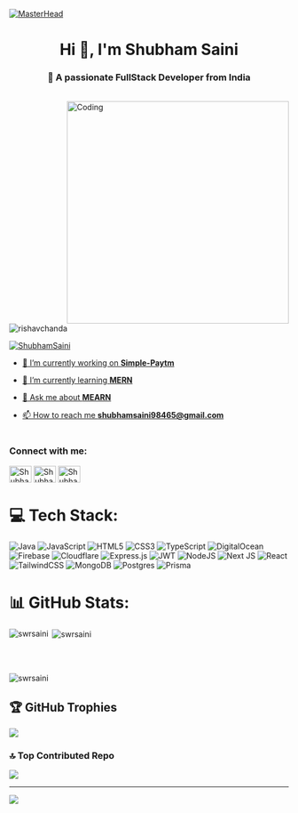 [![MasterHead](https://firebasestorage.googleapis.com/v0/b/flexi-coding.appspot.com/o/dempgi7-520f8d5f-63d4-4453-8822-dbc149ae27f8.gif?alt=media&token=91c0c7b2-93c3-4029-b011-1a8703c5730d)](https://rishavchanda.io)
<h1 align="center">Hi 👋, I'm Shubham Saini</h1>
<h3 align="center">🌱 A passionate FullStack Developer from India</h3> <br/>
<img align="right" alt="Coding" width="400" src="https://cdn.dribbble.com/users/1162077/screenshots/3848914/programmer.gif">

<p align="left"> <img src="https://komarev.com/ghpvc/?username=swrsaini&label=Profile%20views&color=0e75b6&style=flat" alt="rishavchanda" /> </p>

<p align="left"> <a href="https://twitter.com/swrsaini" target="blank"><img src="https://img.shields.io/twitter/follow/Shubhamsaini?logo=twitter&style=for-the-badge" alt="ShubhamSaini"  </p>

- 🔭 I’m currently working on **Simple-Paytm**

- 🌱 I’m currently learning **MERN**

- 💬 Ask me about **MEARN** 

- 📫 How to reach me **shubhamsaini98465@gmail.com** <br /> <br/>

<h3 align="left">Connect with me:</h3>
<p align="left">
<a href="https://twitter.com/swrsaini" target="blank"><img align="center" src="https://raw.githubusercontent.com/rahuldkjain/github-profile-readme-generator/master/src/images/icons/Social/twitter.svg" alt="Shubham Saini" height="30" width="40" /></a>
<a href="https://linkedin.com/in/swrsaini" target="blank"><img align="center" src="https://raw.githubusercontent.com/rahuldkjain/github-profile-readme-generator/master/src/images/icons/Social/linked-in-alt.svg" alt="Shubham Saini" height="30" width="40" /></a>
<a href="https://instagram.com/swrsaini" target="blank"><img align="center" src="https://raw.githubusercontent.com/rahuldkjain/github-profile-readme-generator/master/src/images/icons/Social/instagram.svg" alt="Shubham Saini" height="30" width="40" /></a>
<!-- <a href="https://www.youtube.com/c/swrsaini" target="blank"><img align="center" src="https://raw.githubusercontent.com/rahuldkjain/github-profile-readme-generator/master/src/images/icons/Social/youtube.svg" alt="SHubham Saini" height="30" width="40" /></a> -->
</p>

# 💻 Tech Stack:
![Java](https://img.shields.io/badge/java-%23ED8B00.svg?style=for-the-badge&logo=openjdk&logoColor=white) ![JavaScript](https://img.shields.io/badge/javascript-%23323330.svg?style=for-the-badge&logo=javascript&logoColor=%23F7DF1E) ![HTML5](https://img.shields.io/badge/html5-%23E34F26.svg?style=for-the-badge&logo=html5&logoColor=white) ![CSS3](https://img.shields.io/badge/css3-%231572B6.svg?style=for-the-badge&logo=css3&logoColor=white) ![TypeScript](https://img.shields.io/badge/typescript-%23007ACC.svg?style=for-the-badge&logo=typescript&logoColor=white) ![DigitalOcean](https://img.shields.io/badge/DigitalOcean-%230167ff.svg?style=for-the-badge&logo=digitalOcean&logoColor=white) ![Firebase](https://img.shields.io/badge/firebase-%23039BE5.svg?style=for-the-badge&logo=firebase) ![Cloudflare](https://img.shields.io/badge/Cloudflare-F38020?style=for-the-badge&logo=Cloudflare&logoColor=white) ![Express.js](https://img.shields.io/badge/express.js-%23404d59.svg?style=for-the-badge&logo=express&logoColor=%2361DAFB) ![JWT](https://img.shields.io/badge/JWT-black?style=for-the-badge&logo=JSON%20web%20tokens) ![NodeJS](https://img.shields.io/badge/node.js-6DA55F?style=for-the-badge&logo=node.js&logoColor=white) ![Next JS](https://img.shields.io/badge/Next-black?style=for-the-badge&logo=next.js&logoColor=white) ![React](https://img.shields.io/badge/react-%2320232a.svg?style=for-the-badge&logo=react&logoColor=%2361DAFB) ![TailwindCSS](https://img.shields.io/badge/tailwindcss-%2338B2AC.svg?style=for-the-badge&logo=tailwind-css&logoColor=white) ![MongoDB](https://img.shields.io/badge/MongoDB-%234ea94b.svg?style=for-the-badge&logo=mongodb&logoColor=white) ![Postgres](https://img.shields.io/badge/postgres-%23316192.svg?style=for-the-badge&logo=postgresql&logoColor=white) ![Prisma](https://img.shields.io/badge/Prisma-3982CE?style=for-the-badge&logo=Prisma&logoColor=white)
# 📊 GitHub Stats:


<p><img align="left" src="https://github-readme-stats.vercel.app/api?username=swrsaini&theme=dark&hide_border=false&include_all_commits=false&count_private=false" alt="swrsaini" /></p>

<p>&nbsp;<img align="center" src="https://github-readme-stats.vercel.app/api/top-langs/?username=swrsaini&theme=dark&hide_border=false&include_all_commits=false&count_private=false&layout=compact" alt="swrsaini" /></p> <br/> <br/>

<p><img align="center" src="https://github-readme-streak-stats.herokuapp.com/?user=swrsaini&theme=dark&hide_border=false" alt="swrsaini" /></p>


## 🏆 GitHub Trophies
![](https://github-profile-trophy.vercel.app/?username=swrsaini&theme=radical&no-frame=false&no-bg=true&margin-w=4)

### 🔝 Top Contributed Repo
![](https://github-contributor-stats.vercel.app/api?username=swrsaini&limit=5&theme=dark&combine_all_yearly_contributions=true)

---
[![](https://visitcount.itsvg.in/api?id=swrsaini&icon=0&color=0)](https://visitcount.itsvg.in)

<!-- Proudly created with GPRM ( https://gprm.itsvg.in ) -->

<!---
swrsaini/swrsaini is a ✨ special ✨ repository because its `README.md` (this file) appears on your GitHub profile.
You can click the Preview link to take a look at your changes.
--->
